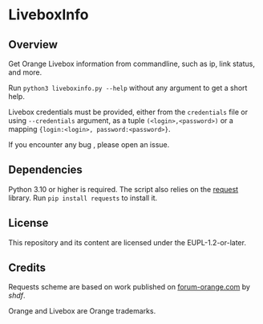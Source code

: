 # LiveboxInfo

## Overview
Get Orange Livebox information from commandline, such as ip, link status, and more.

Run `python3 liveboxinfo.py --help` without any argument to get a short help.

Livebox credentials must be provided, either from the `credentials` file or using `--credentials` argument, as a tuple `(<login>,<password>)` or a mapping `{login:<login>, password:<password>}`.

If you encounter any bug , please open an issue.

## Dependencies
Python 3.10 or higher is required.
The script also relies on the [request](https://pypi.org/project/requests/) library. Run `pip install requests` to install it.

## License
This repository and its content are licensed under the EUPL-1.2-or-later.

## Credits
Requests scheme are based on work published on [forum-orange.com](https://www.forum-orange.com/viewtopic.php?pid=758919) by *shdf*.

Orange and Livebox are Orange trademarks.
